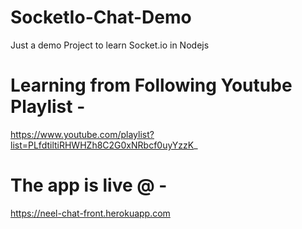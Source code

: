 # SocketIo-Chat-Demo
Just a demo Project to learn Socket.io in Nodejs

# Learning from Following Youtube Playlist -
https://www.youtube.com/playlist?list=PLfdtiltiRHWHZh8C2G0xNRbcf0uyYzzK_

# The app is live @ -
https://neel-chat-front.herokuapp.com
